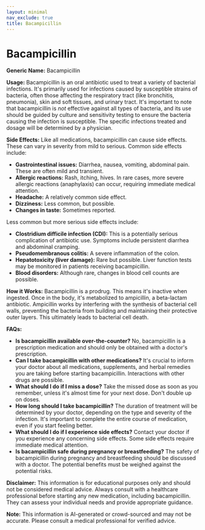 ```yaml
---
layout: minimal
nav_exclude: true
title: Bacampicillin
---
```


# Bacampicillin

**Generic Name:** Bacampicillin

**Usage:** Bacampicillin is an oral antibiotic used to treat a variety of bacterial infections.  It's primarily used for infections caused by susceptible strains of bacteria, often those affecting the respiratory tract (like bronchitis, pneumonia), skin and soft tissues, and urinary tract.  It's important to note that bacampicillin is *not* effective against all types of bacteria, and its use should be guided by culture and sensitivity testing to ensure the bacteria causing the infection is susceptible.  The specific infections treated and dosage will be determined by a physician.


**Side Effects:** Like all medications, bacampicillin can cause side effects.  These can vary in severity from mild to serious. Common side effects include:

* **Gastrointestinal issues:** Diarrhea, nausea, vomiting, abdominal pain.  These are often mild and transient.
* **Allergic reactions:** Rash, itching, hives.  In rare cases, more severe allergic reactions (anaphylaxis) can occur, requiring immediate medical attention.
* **Headache:**  A relatively common side effect.
* **Dizziness:** Less common, but possible.
* **Changes in taste:**  Sometimes reported.

Less common but more serious side effects include:

* **Clostridium difficile infection (CDI):** This is a potentially serious complication of antibiotic use. Symptoms include persistent diarrhea and abdominal cramping.
* **Pseudomembranous colitis:**  A severe inflammation of the colon.
* **Hepatotoxicity (liver damage):** Rare but possible.  Liver function tests may be monitored in patients receiving bacampicillin.
* **Blood disorders:**  Although rare, changes in blood cell counts are possible.


**How it Works:** Bacampicillin is a prodrug.  This means it's inactive when ingested.  Once in the body, it's metabolized to ampicillin, a beta-lactam antibiotic.  Ampicillin works by interfering with the synthesis of bacterial cell walls, preventing the bacteria from building and maintaining their protective outer layers. This ultimately leads to bacterial cell death.


**FAQs:**

* **Is bacampicillin available over-the-counter?** No, bacampicillin is a prescription medication and should only be obtained with a doctor's prescription.
* **Can I take bacampicillin with other medications?**  It's crucial to inform your doctor about all medications, supplements, and herbal remedies you are taking before starting bacampicillin. Interactions with other drugs are possible.
* **What should I do if I miss a dose?** Take the missed dose as soon as you remember, unless it's almost time for your next dose.  Don't double up on doses.
* **How long should I take bacampicillin?**  The duration of treatment will be determined by your doctor, depending on the type and severity of the infection.  It's important to complete the entire course of medication, even if you start feeling better.
* **What should I do if I experience side effects?**  Contact your doctor if you experience any concerning side effects.  Some side effects require immediate medical attention.
* **Is bacampicillin safe during pregnancy or breastfeeding?** The safety of bacampicillin during pregnancy and breastfeeding should be discussed with a doctor.  The potential benefits must be weighed against the potential risks.


**Disclaimer:** This information is for educational purposes only and should not be considered medical advice.  Always consult with a healthcare professional before starting any new medication, including bacampicillin.  They can assess your individual needs and provide appropriate guidance.


**Note:** This information is AI-generated or crowd-sourced and may not be accurate. Please consult a medical professional for verified advice.
